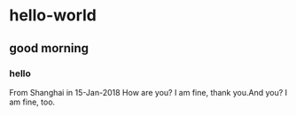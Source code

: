 # hello-world
## good morning
### hello
From Shanghai in 15-Jan-2018
How are you?
I am fine, thank you.And you?
I am fine, too.
